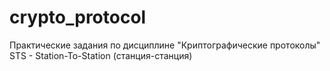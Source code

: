 # crypto_protocol
Практические задания по дисциплине "Криптографические протоколы"
STS - Station-To-Station (станция-станция)

